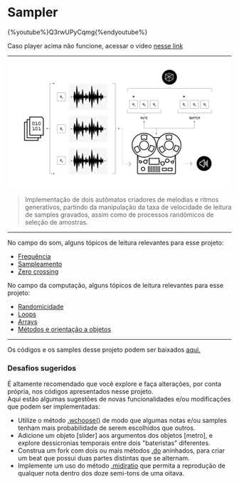 # Sampler

{%youtube%}Q3rwUPyCqmg{%endyoutube%}

Caso player acima não funcione, acessar o video [nesse link](https://youtu.be/Q3rwUPyCqmg)

---

![](./img/proj_sampler.jpg "Rotinas nunca se atrasam para o ensaio...")

>Implementação de dois autômatos criadores de melodias e ritmos generativos, partindo da manipulação da taxa de velocidade de leitura de samples gravados, assim como de processos randômicos de seleção de amostras.

---

No campo do som, alguns tópicos de leitura relevantes para esse projeto:

* <a href="https://en.wikipedia.org/wiki/Frequency">Frequência</a>
* <a href="https://en.wikipedia.org/wiki/Sampling_(music)">Sampleamento</a>
* [Zero crossing](https://en.wikipedia.org/wiki/Zero_crossing)

<p>

No campo da computação, alguns tópicos de leitura relevantes para esse projeto:

* [Randomicidade](https://en.wikipedia.org/wiki/Randomness)
* [Loops](https://en.wikipedia.org/wiki/Control_flow#Loops)
* [Arrays](https://en.wikipedia.org/wiki/Array_data_type)
* [Métodos e orientação a objetos](https://en.wikipedia.org/wiki/Object-oriented_programming)

---

Os códigos e os samples desse projeto podem ser baixados [aqui.](https://drive.google.com/open?id=1is--re9WDybGcbUXP4zgRRMup32WFd38)

### Desafios sugeridos

É altamente recomendado que você explore e faça alterações, por conta própria, nos códigos apresentados nesse projeto.<br>
Aqui estão algumas sugestões de novas funcionalidades e/ou modificações que podem ser implementadas:

- Utilize o método [.wchoose()](http://doc.sccode.org/Classes/SequenceableCollection.html#-wchoose) de modo que algumas notas e/ou samples tenham mais probabilidade de serem escolhidos que outros.
- Adicione um objeto [slider] aos argumentos dos objetos [metro], e explore dessicronias temporais entre dois "bateristas" diferentes.
- Construa um fork com dois ou mais métodos [.do](http://doc.sccode.org/Reference/Control-Structures.html#.do) aninhados, para criar um beat que possui duas partes distintas que se alternam.
- Implemente um uso do método [.midiratio](http://doc.sccode.org/Classes/AbstractFunction.html#-midiratio) que permita a reprodução de qualquer nota dentro dos doze semi-tons de uma oitava.
